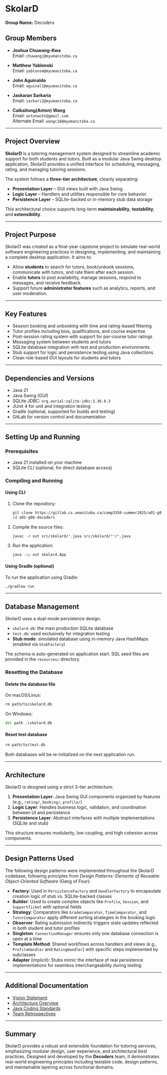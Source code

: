
# SkolarD

**Group Name:** Decoders

## Group Members

- **Joshua Chuwang-Kwa**  
  Email: `chuwangj@myumanitoba.ca`

- **Matthew Yablonski**  
  Email: `yablonsm@myumanitoba.ca`

- **John Aguinaldo**  
  Email: `aguinal1@myumanitoba.ca`

- **Jaskaran Sarkaria**  
  Email: `sarkari2@myumanitoba.ca`

- **Caibaitong(Anton) Wang**  
  Email: `antonwcbt@gmail.com`  
  Alternate Email: `wangc16@myumanitoba.ca`

---

## Project Overview

**SkolarD** is a tutoring management system designed to streamline academic support for both students and tutors. Built as a modular Java Swing desktop application, SkolarD provides a unified interface for scheduling, messaging, rating, and managing tutoring sessions.

The system follows a **three-tier architecture**, cleanly separating:

- **Presentation Layer** – GUI views built with Java Swing
- **Logic Layer** – Handlers and utilities responsible for core behavior
- **Persistence Layer** – SQLite-backed or in-memory stub data storage

This architectural choice supports long-term **maintainability**, **testability**, and **extensibility**.


---

## Project Purpose

SkolarD was created as a final-year capstone project to simulate real-world software engineering practices in designing, implementing, and maintaining a complete desktop application. It aims to:

- Allow **students** to search for tutors, book/unbook sessions, communicate with tutors, and rate them after each session.
- Enable **tutors** to post availability, manage sessions, respond to messages, and receive feedback.
- Support future **administrator features** such as analytics, reports, and user moderation.

---

## Key Features

- Session booking and unbooking with time and rating-based filtering
- Tutor profiles including bios, qualifications, and course expertise
- Post-session rating system with support for per-course tutor ratings
- Messaging system between students and tutors
- SQLite database integration with test and production environments
- Stub support for logic and persistence testing using Java collections
- Clean role-based GUI layouts for students and tutors

---

## Dependencies and Versions

- Java 21  
- Java Swing (GUI)  
- SQLite JDBC: `org.xerial:sqlite-jdbc:3.36.0.3`  
- JUnit 4 for unit and integration testing  
- Gradle (optional, supported for builds and testing)  
- GitLab for version control and documentation  

---

## Setting Up and Running

### Prerequisites

- Java 21 installed on your machine
- SQLite CLI (optional, for direct database access)

### Compiling and Running

#### Using CLI

1. Clone the repository:
   ```bash
   git clone https://gitlab.cs.umanitoba.ca/comp3350-summer2025/a01-g06-decoders.git
   cd a01-g06-decoders
   ```

2. Compile the source files:
   ```bash
   javac -d out src/skolard/*.java src/skolard/**/*.java
   ```

3. Run the application:
   ```bash
   java -cp out skolard.App
   ```

#### Using Gradle (optional)

To run the application using Gradle:

```bash
./gradlew run
```

---

## Database Management

SkolarD uses a dual-mode persistence design:

- `skolard.db`: the main production SQLite database
- `test.db`: used exclusively for integration testing
- **Stub mode**: simulated database using in-memory Java HashMaps (enabled via `StubFactory`)

The schema is auto-generated on application start. SQL seed files are provided in the `resources/` directory.

### Resetting the Database

#### Delete the database file

On macOS/Linux:
```bash
rm path/to/skolard.db
```

On Windows:
```cmd
del path .\skolard.db
```

#### Reset test database

```bash
rm path/to/test.db
```

Both databases will be re-initialized on the next application run.

---

## Architecture

SkolarD is designed using a strict 3-tier architecture:

1. **Presentation Layer**: Java Swing GUI components organized by features (e.g., `rating/`, `booking/`, `profile/`)
2. **Logic Layer**: Handles business logic, validation, and coordination between UI and persistence
3. **Persistence Layer**: Abstract interfaces with multiple implementations (SQLite and stub)

This structure ensures modularity, low coupling, and high cohesion across components.

---

## Design Patterns Used

The following design patterns were implemented throughout the SkolarD codebase, following principles from *Design Patterns: Elements of Reusable Object-Oriented Software* (Gang of Four):

- **Factory**: Used in `PersistenceFactory` and `HandlerFactory` to encapsulate creation logic of stub vs. SQLite-backed classes
- **Builder**: Used to create complex objects like `Profile`, `Session`, and `SupportTicket` with optional fields
- **Strategy**: Comparators like `GradeComparator`, `TimeComparator`, and `TutorComparator` apply different sorting strategies in the booking logic
- **Observer**: Rating submission indirectly triggers state updates reflected in both student and tutor profiles
- **Singleton**: `ConnectionManager` ensures only one database connection is open at a time
- **Template Method**: Shared workflows across handlers and views (e.g., `ProfileHandler` and `RatingHandler`) with specific steps implemented by subclasses
- **Adapter** (implicit): Stubs mimic the interface of real persistence implementations for seamless interchangeability during testing

---

## Additional Documentation

- [Vision Statement](https://code.cs.umanitoba.ca/comp3350-summer2025/a01-g06-decoders/-/blob/dev/docs/VISION.md?ref_type=heads)
- [Architecture Overview](https://code.cs.umanitoba.ca/comp3350-summer2025/a01-g06-decoders/-/blob/dev/docs/architecture/ARCHITECTURE.md?ref_type=heads)
- [Java Coding Standards](https://code.cs.umanitoba.ca/comp3350-summer2025/a01-g06-decoders/-/blob/main/docs/JavaCodingStandards.md?ref_type=heads)
- [Team Retrospectives](https://code.cs.umanitoba.ca/comp3350-summer2025/a01-g06-decoders/-/blob/dev/docs/retros/RETROSPECTIVE.md?ref_type=heads)

---

## Summary

SkolarD provides a robust and extensible foundation for tutoring services, emphasizing modular design, user experience, and architectural best practices. Designed and developed by the **Decoders** team, it demonstrates real-world engineering principles including testable code, design patterns, and maintainable layering across functional domains.
